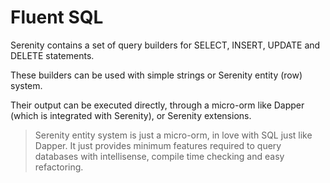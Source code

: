 # Fluent SQL

Serenity contains a set of query builders for SELECT, INSERT, UPDATE and DELETE statements.

These builders can be used with simple strings or Serenity entity (row) system.

Their output can be executed directly, through a micro-orm like Dapper (which is integrated with Serenity), or Serenity extensions.

> Serenity entity system is just a micro-orm, in love with SQL just like Dapper. It just provides minimum features required to query databases with intellisense, compile time checking and easy refactoring.